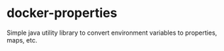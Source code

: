 # docker-properties
Simple java utility library to convert environment variables to properties, maps, etc. 
